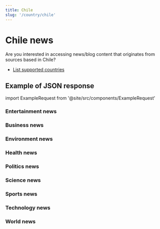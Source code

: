 ```yaml
---
title: Chile
slug: '/country/chile'
---
```


# Chile news

Are you interested in accessing news/blog content that originates from sources based in Chile?

- [List supported countries](/get-articles/countries)

## Example of JSON response

import ExampleRequest from '@site/src/components/ExampleRequest'

### Entertainment news
<ExampleRequest url="https://apitube.io/v1/news/articles?limit=2&category=news/Arts_and_Entertainment&language=cl"></ExampleRequest>

### Business news
<ExampleRequest url="https://apitube.io/v1/news/articles?limit=2&category=news/Business&language=cl"></ExampleRequest>

### Environment news
<ExampleRequest url="https://apitube.io/v1/news/articles?limit=2&category=news/Environment&language=cl"></ExampleRequest>

### Health news
<ExampleRequest url="https://apitube.io/v1/news/articles?limit=2&category=news/Health&language=cl"></ExampleRequest>

### Politics news
<ExampleRequest url="https://apitube.io/v1/news/articles?limit=2&category=news/Politics&language=cl"></ExampleRequest>

### Science news
<ExampleRequest url="https://apitube.io/v1/news/articles?limit=2&category=news/Science&language=cl"></ExampleRequest>

### Sports news
<ExampleRequest url="https://apitube.io/v1/news/articles?limit=2&category=news/Sports&language=cl"></ExampleRequest>

### Technology news
<ExampleRequest url="https://apitube.io/v1/news/articles?limit=2&category=news/Technology&language=cl"></ExampleRequest>

### World news
<ExampleRequest url="https://apitube.io/v1/news/articles?limit=2&category=news/World&language=cl"></ExampleRequest>
